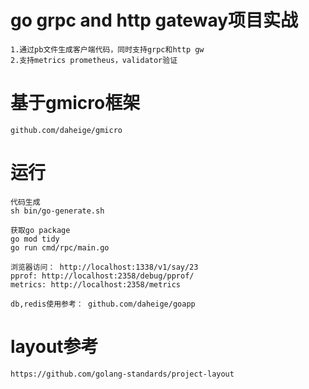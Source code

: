 # go grpc and http gateway项目实战

    1.通过pb文件生成客户端代码，同时支持grpc和http gw
    2.支持metrics prometheus，validator验证

# 基于gmicro框架
    
    github.com/daheige/gmicro

# 运行
    
    代码生成
    sh bin/go-generate.sh

    获取go package
    go mod tidy    
    go run cmd/rpc/main.go

    浏览器访问： http://localhost:1338/v1/say/23
    pprof: http://localhost:2358/debug/pprof/
    metrics: http://localhost:2358/metrics
    
    db,redis使用参考： github.com/daheige/goapp

# layout参考
    
    https://github.com/golang-standards/project-layout

